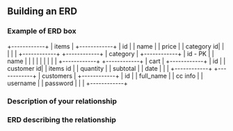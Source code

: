 ## Building an ERD 

### Example of ERD box

+------------+
| items      |
+------------+
| id         |
| name       |
| price      |
| category id|
|            |
|            |
+------------+
+------------+
| category   |
+------------+
| id - PK    |
| name       |
|            |
|            |
|            |
|            |
+------------+
+------------+
| cart       |
+------------+
| id         |
| customer id|
| items id   |
| quantity   |
| subtotal   |
| date       |
|            |
+------------+
+------------+
| customers  |
+------------+
| id         |
| full_name  |
| cc info    |
| username   |
| password   |
|            |
+------------+

### Description of your relationship


### ERD describing the relationship

